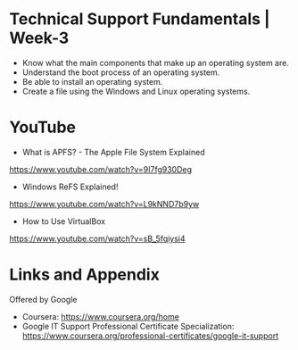 # Technical Support Fundamentals | Week-3

* Know what the main components that make up an operating system are.
* Understand the boot process of an operating system.
* Be able to install an operating system.
* Create a file using the Windows and Linux operating systems.


YouTube
========================================================

- What is APFS? - The Apple File System Explained

https://www.youtube.com/watch?v=9I7fg930Deg

- Windows ReFS Explained!
 
https://www.youtube.com/watch?v=L9kNND7b9yw

- How to Use VirtualBox

https://www.youtube.com/watch?v=sB_5fqiysi4



Links and Appendix
========================================================
Offered by Google


- Coursera: https://www.coursera.org/home
- Google IT Support Professional Certificate Specialization: https://www.coursera.org/professional-certificates/google-it-support
